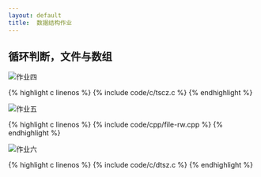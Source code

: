 ```yaml
---
layout: default 
title:  数据结构作业
---
```


## 循环判断，文件与数组

![作业四](https://i.miji.bid/2025/02/10/855d1541f5e6abf3c3018374e6a7744e.png)

{% highlight c linenos %}
{% include code/c/tscz.c %}
{% endhighlight %}

![作业五](https://i.miji.bid/2025/02/11/f1c1a972f6df940908bb3e7198b528a1.png)
  
{% highlight c linenos %}
{% include code/cpp/file-rw.cpp %}
{% endhighlight %}

![作业六](https://i.miji.bid/2025/02/11/aa288859c97bc0b970125622154d6fd8.png)

{% highlight c linenos %}
{% include code/c/dtsz.c %}
{% endhighlight %}